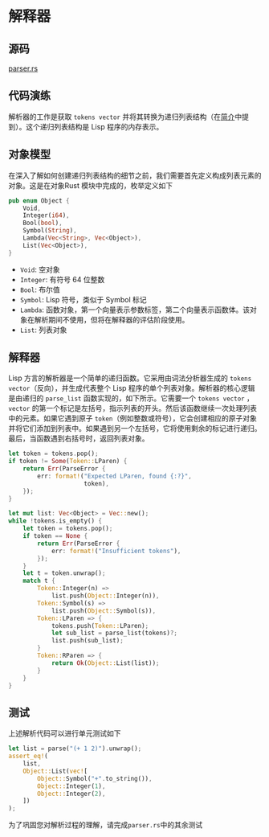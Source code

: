 # 解释器

## 源码

[parser.rs](https://github.com/vishpat/lisp-rs/blob/0.0.1/src/parser.rs)

## 代码演练

解析器的工作是获取 `tokens vector` 并将其转换为递归列表结构（在[简介](https://vishpat.github.io/lisp-rs/introduction.html)中提到）。这个递归列表结构是 Lisp 程序的内存表示。

## 对象模型

在深入了解如何创建递归列表结构的细节之前，我们需要首先定义构成列表元素的对象。这是在对象Rust 模块中完成的，枚举定义如下

```rust
pub enum Object {
    Void,
    Integer(i64),
    Bool(bool),
    Symbol(String),
    Lambda(Vec<String>, Vec<Object>),
    List(Vec<Object>),
}
```

- `Void`: 空对象
- `Integer`: 有符号 64 位整数
- `Bool`: 布尔值
- `Symbol`: Lisp 符号，类似于 Symbol 标记
- `Lambda`: 函数对象，第一个向量表示参数标签，第二个向量表示函数体。该对象在解析期间不使用，但将在解释器的评估阶段使用。
- `List`: 列表对象

## 解释器

Lisp 方言的解析器是一个简单的递归函数。它采用由词法分析器生成的 `tokens vector`（反向），并生成代表整个 Lisp 程序的单个列表对象。解析器的核心逻辑是由递归的 `parse_list` 函数实现的，如下所示。它需要一个 `tokens vector` ，`vector` 的第一个标记是左括号，指示列表的开头。然后该函数继续一次处理列表中的元素。如果它遇到原子 `token`（例如整数或符号），它会创建相应的原子对象并将它们添加到列表中。如果遇到另一个左括号，它将使用剩余的标记进行递归。最后，当函数遇到右括号时，返回列表对象。

```rust
let token = tokens.pop();
if token != Some(Token::LParen) {
    return Err(ParseError {
        err: format!("Expected LParen, found {:?}", 
                     token),
    });
}
   
let mut list: Vec<Object> = Vec::new(); 
while !tokens.is_empty() {
    let token = tokens.pop();
    if token == None {
        return Err(ParseError {
            err: format!("Insufficient tokens"),
        });
    }
    let t = token.unwrap();
    match t {
        Token::Integer(n) => 
            list.push(Object::Integer(n)),
        Token::Symbol(s) => 
            list.push(Object::Symbol(s)),
        Token::LParen => {
            tokens.push(Token::LParen);
            let sub_list = parse_list(tokens)?;
            list.push(sub_list);
        }
        Token::RParen => {
            return Ok(Object::List(list));
        }
    }
}
```

## 测试

上述解析代码可以进行单元测试如下

```rust
let list = parse("(+ 1 2)").unwrap();
assert_eq!(
    list,
    Object::List(vec![
        Object::Symbol("+".to_string()),
        Object::Integer(1),
        Object::Integer(2),
    ])
);
```

为了巩固您对解析过程的理解，请完成`parser.rs`中的其余测试